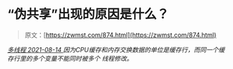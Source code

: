 <!--yml
category: 未分类
date: 0001-01-01 00:00:00
--->

# “伪共享”出现的原因是什么？

> 原文：[https://zwmst.com/874.html](https://zwmst.com/874.html)

   [ *多线程* ](https://zwmst.com/%e5%a4%9a%e7%ba%bf%e7%a8%8b)*[ <time datetime="2021-08-14T09:30:12+08:00"> 2021-08-14 </time> ](https://zwmst.com/874.html)  因为CPU缓存和内存交换数据的单位是缓存行，而同一个缓存行里的多个变量不能同时被多个 线程修改。*